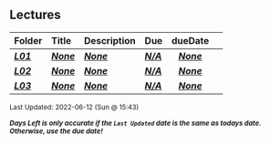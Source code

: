## Lectures

| Folder | Title | Description | Due | dueDate |  |
|:------|:------|:------|:------|:-----:|-----|
| ***<a href="https://github.com/rugbyprof/4443-Mobile-Apps_Summer22/tree/master/Lectures/L01">L01</a>*** | ***<a href="https://github.com/rugbyprof/4443-Mobile-Apps_Summer22/tree/master/Lectures/L01">None</a>*** | ***<a href="https://github.com/rugbyprof/4443-Mobile-Apps_Summer22/tree/master/Lectures/L01">None</a>*** | ***<a href="https://github.com/rugbyprof/4443-Mobile-Apps_Summer22/tree/master/Lectures/L01">N/A</a>*** | ***<a href="https://github.com/rugbyprof/4443-Mobile-Apps_Summer22/tree/master/Lectures/L01">None</a>*** |  |
| ***<a href="https://github.com/rugbyprof/4443-Mobile-Apps_Summer22/tree/master/Lectures/L02">L02</a>*** | ***<a href="https://github.com/rugbyprof/4443-Mobile-Apps_Summer22/tree/master/Lectures/L02">None</a>*** | ***<a href="https://github.com/rugbyprof/4443-Mobile-Apps_Summer22/tree/master/Lectures/L02">None</a>*** | ***<a href="https://github.com/rugbyprof/4443-Mobile-Apps_Summer22/tree/master/Lectures/L02">N/A</a>*** | ***<a href="https://github.com/rugbyprof/4443-Mobile-Apps_Summer22/tree/master/Lectures/L02">None</a>*** |  |
| ***<a href="https://github.com/rugbyprof/4443-Mobile-Apps_Summer22/tree/master/Lectures/L03">L03</a>*** | ***<a href="https://github.com/rugbyprof/4443-Mobile-Apps_Summer22/tree/master/Lectures/L03">None</a>*** | ***<a href="https://github.com/rugbyprof/4443-Mobile-Apps_Summer22/tree/master/Lectures/L03">None</a>*** | ***<a href="https://github.com/rugbyprof/4443-Mobile-Apps_Summer22/tree/master/Lectures/L03">N/A</a>*** | ***<a href="https://github.com/rugbyprof/4443-Mobile-Apps_Summer22/tree/master/Lectures/L03">None</a>*** |  |

<sup>Last Updated: 2022-06-12 (Sun @ 15:43)</sup> 

<sup>***Days Left is only accurate if the `Last Updated` date is the same as todays date. Otherwise, use the due date!***</sup> 